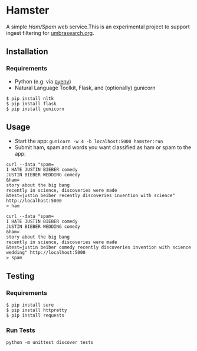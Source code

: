 # Hamster

A simple *Ham/Spam* web service.This is an experimental project to support ingest filtering for [umbrasearch.org](http://umbrasearch.org).

## Installation

### Requirements

* Python (e.g. via [pyenv](https://github.com/yyuu/pyenv))
* Natural Language Toolkit, Flask, and (optionally) gunicorn

```
$ pip install nltk
$ pip install flask
$ pip install gunicorn
```

## Usage

* Start the app: `gunicorn -w 4 -b localhost:5000 hamster:run`
* Submit ham, spam and words you want classified as ham or spam to the app:

```
curl --data "spam=
I HATE JUSTIN BIEBER comedy
JUSTIN BIEBER WEDDING comedy
&ham=
story about the big bang
recently in science, discoveries were made
&test=justin beiber recently discoveries invention with science" http://localhost:5000
> ham
```

```
curl --data "spam=
I HATE JUSTIN BIEBER comedy
JUSTIN BIEBER WEDDING comedy
&ham=
story about the big bang
recently in science, discoveries were made
&test=justin beiber comedy recently discoveries invention with science wedding" http://localhost:5000
> spam
```

## Testing

### Requirements

```
$ pip install sure
$ pip install httpretty
$ pip install requests
```
### Run Tests

`python -m unittest discover tests`
